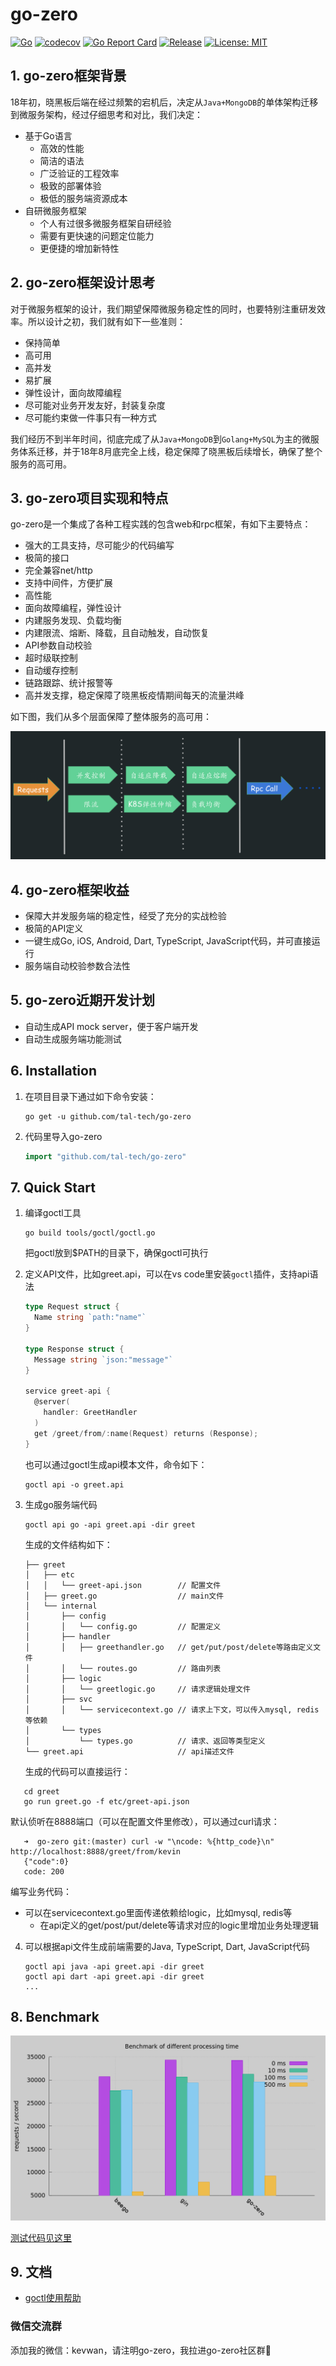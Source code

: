 # go-zero

[![Go](https://github.com/tal-tech/go-zero/workflows/Go/badge.svg?branch=master)](https://github.com/tal-tech/go-zero/actions)
[![codecov](https://codecov.io/gh/tal-tech/go-zero/branch/master/graph/badge.svg)](https://codecov.io/gh/tal-tech/go-zero)
[![Go Report Card](https://goreportcard.com/badge/github.com/tal-tech/go-zero)](https://goreportcard.com/report/github.com/tal-tech/go-zero)
[![Release](https://img.shields.io/github/v/release/tal-tech/go-zero.svg?style=flat-square)](https://github.com/tal-tech/go-zero)
[![License: MIT](https://img.shields.io/badge/License-MIT-yellow.svg)](https://opensource.org/licenses/MIT)

## 1. go-zero框架背景

18年初，晓黑板后端在经过频繁的宕机后，决定从`Java+MongoDB`的单体架构迁移到微服务架构，经过仔细思考和对比，我们决定：

* 基于Go语言
  * 高效的性能
  * 简洁的语法
  * 广泛验证的工程效率
  * 极致的部署体验
  * 极低的服务端资源成本
* 自研微服务框架
  * 个人有过很多微服务框架自研经验
  * 需要有更快速的问题定位能力
  * 更便捷的增加新特性

## 2. go-zero框架设计思考

对于微服务框架的设计，我们期望保障微服务稳定性的同时，也要特别注重研发效率。所以设计之初，我们就有如下一些准则：

* 保持简单
* 高可用
* 高并发
* 易扩展
* 弹性设计，面向故障编程
* 尽可能对业务开发友好，封装复杂度
* 尽可能约束做一件事只有一种方式

我们经历不到半年时间，彻底完成了从`Java+MongoDB`到`Golang+MySQL`为主的微服务体系迁移，并于18年8月底完全上线，稳定保障了晓黑板后续增长，确保了整个服务的高可用。

## 3. go-zero项目实现和特点

go-zero是一个集成了各种工程实践的包含web和rpc框架，有如下主要特点：

* 强大的工具支持，尽可能少的代码编写
* 极简的接口
* 完全兼容net/http
* 支持中间件，方便扩展
* 高性能
* 面向故障编程，弹性设计
* 内建服务发现、负载均衡
* 内建限流、熔断、降载，且自动触发，自动恢复
* API参数自动校验
* 超时级联控制
* 自动缓存控制
* 链路跟踪、统计报警等
* 高并发支撑，稳定保障了晓黑板疫情期间每天的流量洪峰

如下图，我们从多个层面保障了整体服务的高可用：

![弹性设计](doc/images/resilience.jpg)

## 4. go-zero框架收益

* 保障大并发服务端的稳定性，经受了充分的实战检验
* 极简的API定义
* 一键生成Go, iOS, Android, Dart, TypeScript, JavaScript代码，并可直接运行
* 服务端自动校验参数合法性

## 5. go-zero近期开发计划

* 自动生成API mock server，便于客户端开发
* 自动生成服务端功能测试

## 6. Installation

1. 在项目目录下通过如下命令安装：

   ```shell
   go get -u github.com/tal-tech/go-zero
   ```

2. 代码里导入go-zero

   ```go
   import "github.com/tal-tech/go-zero"
   ```

## 7. Quick Start

1. 编译goctl工具

   ```shell
   go build tools/goctl/goctl.go
   ```

   把goctl放到$PATH的目录下，确保goctl可执行

2. 定义API文件，比如greet.api，可以在vs code里安装`goctl`插件，支持api语法

   ```go
   type Request struct {
     Name string `path:"name"`
   }
   
   type Response struct {
     Message string `json:"message"`
   }
   
   service greet-api {
     @server(
       handler: GreetHandler
     )
     get /greet/from/:name(Request) returns (Response);
   }
   ```

   也可以通过goctl生成api模本文件，命令如下：

   ```shell
   goctl api -o greet.api
   ```

3. 生成go服务端代码

   ```shell
   goctl api go -api greet.api -dir greet
   ```

   生成的文件结构如下：

   ```
   ├── greet
   │   ├── etc
   │   │   └── greet-api.json        // 配置文件
   │   ├── greet.go                  // main文件
   │   └── internal
   │       ├── config
   │       │   └── config.go         // 配置定义
   │       ├── handler
   │       │   ├── greethandler.go   // get/put/post/delete等路由定义文件
   │       │   └── routes.go         // 路由列表
   │       ├── logic
   │       │   └── greetlogic.go     // 请求逻辑处理文件
   │       ├── svc
   │       │   └── servicecontext.go // 请求上下文，可以传入mysql, redis等依赖
   │       └── types
   │           └── types.go          // 请求、返回等类型定义
   └── greet.api                     // api描述文件
   ```
   生成的代码可以直接运行：
   
```shell
   cd greet
   go run greet.go -f etc/greet-api.json
```

默认侦听在8888端口（可以在配置文件里修改），可以通过curl请求：

```shell
   ➜  go-zero git:(master) curl -w "\ncode: %{http_code}\n" http://localhost:8888/greet/from/kevin
   {"code":0}
   code: 200
```

编写业务代码：

* 可以在servicecontext.go里面传递依赖给logic，比如mysql, redis等
   * 在api定义的get/post/put/delete等请求对应的logic里增加业务处理逻辑
   
4. 可以根据api文件生成前端需要的Java, TypeScript, Dart, JavaScript代码

   ```shell
   goctl api java -api greet.api -dir greet
   goctl api dart -api greet.api -dir greet
   ...
   ```

## 8. Benchmark

![benchmark](doc/images/benchmark.png)

[测试代码见这里](https://github.com/smallnest/go-web-framework-benchmark)

## 9. 文档

* [goctl使用帮助](doc/goctl.md)

### 微信交流群

添加我的微信：kevwan，请注明go-zero，我拉进go-zero社区群🤝
